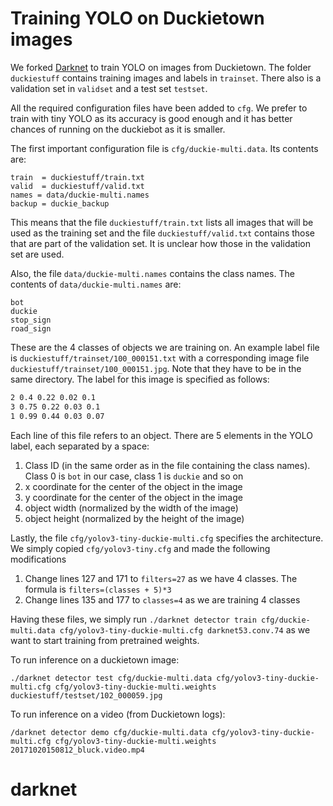 # Training YOLO on Duckietown images #
We forked [Darknet](http://pjreddie.com/darknet) to train YOLO on images from Duckietown. The folder `duckiestuff` contains training images and labels in `trainset`. There also is a validation set in `validset` and a test set `testset`.

All the required configuration files have been added to `cfg`. We prefer to train with tiny YOLO as its accuracy is good enough and it has better chances of running on the duckiebot as it is smaller.

The first important configuration file is `cfg/duckie-multi.data`. Its contents are:

```classes= 4
train  = duckiestuff/train.txt
valid  = duckiestuff/valid.txt
names = data/duckie-multi.names
backup = duckie_backup
```

This means that the file `duckiestuff/train.txt` lists all images that will be used as the training set and the file `duckiestuff/valid.txt` contains those that are part of the validation set. It is unclear how those in the validation set are used.

Also, the file `data/duckie-multi.names` contains the class names. The contents of `data/duckie-multi.names` are:
```
bot
duckie
stop_sign
road_sign
```

These are the 4 classes of objects we are training on. An example label file is `duckiestuff/trainset/100_000151.txt` with a corresponding image file `duckiestuff/trainset/100_000151.jpg`. Note that they have to be in the same directory. The label for this image is specified as follows:

```2 0.16 0.23 0.07 0.19
2 0.4 0.22 0.02 0.1
3 0.75 0.22 0.03 0.1
1 0.99 0.44 0.03 0.07
```

Each line of this file refers to an object. There are 5 elements in the YOLO label, each separated by a space:
1. Class ID (in the same order as in the file containing the class names). Class 0 is `bot` in our case, class 1 is `duckie` and so on
2. x coordinate for the center of the object in the image
3. y coordinate for the center of the object in the image
4. object width (normalized by the width of the image)
5. object height (normalized by the height of the image)

Lastly, the file `cfg/yolov3-tiny-duckie-multi.cfg` specifies the architecture. We simply copied `cfg/yolov3-tiny.cfg` and made the following modifications
1. Change lines 127 and 171 to `filters=27` as we have 4 classes. The formula is `filters=(classes + 5)*3`
2. Change lines 135 and 177 to `classes=4` as we are training 4 classes

Having these files, we simply run `./darknet detector train cfg/duckie-multi.data cfg/yolov3-tiny-duckie-multi.cfg darknet53.conv.74` as we want to start training from pretrained weights.

To run inference on a duckietown image:

`./darknet detector test cfg/duckie-multi.data cfg/yolov3-tiny-duckie-multi.cfg cfg/yolov3-tiny-duckie-multi.weights duckiestuff/testset/102_000059.jpg`

To run inference on a video (from Duckietown logs):

`/darknet detector demo cfg/duckie-multi.data cfg/yolov3-tiny-duckie-multi.cfg cfg/yolov3-tiny-duckie-multi.weights 20171020150812_bluck.video.mp4`
# darknet
